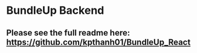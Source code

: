 # BundleUp Backend

## Please see the full readme here: https://github.com/kpthanh01/BundleUp_React
